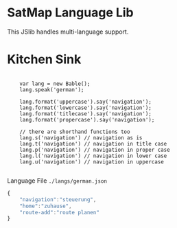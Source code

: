 # SatMap Language Lib

This JSlib handles multi-language support.

# Kitchen Sink

```

	var lang = new Bable();
	lang.speak('german');
	
	lang.format('uppercase').say('navigation');
	lang.format('lowercase').say('navigation');
	lang.format('titlecase').say('navigation');
	lang.format('propercase').say('navigation');
	
	// there are shorthand functions too
	lang.s('navigation') // navigation as is
	lang.t('navigation') // navigation in title case
	lang.p('navigation') // navigation in proper case
	lang.l('navigation') // navigation in lower case
	lang.u('navigation') // navigation in uppercase
	
```

Language File ``./langs/german.json``

```js
{
	"navigation":"steuerung",
	"home":"zuhause",
	"route-add":"route planen"
}
```
